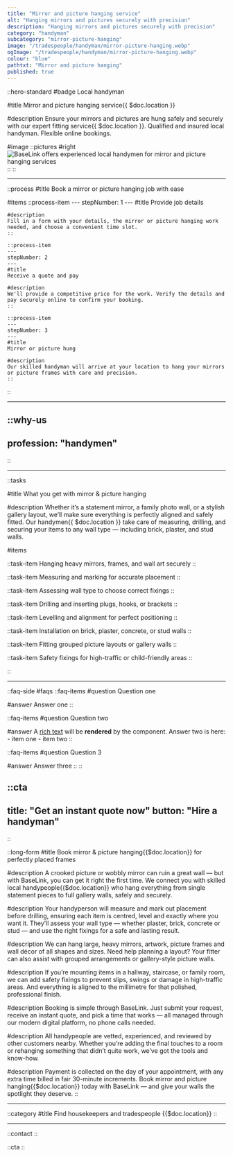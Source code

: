 ```yaml
---
title: "Mirror and picture hanging service"
alt: "Hanging mirrors and pictures securely with precision"
description: "Hanging mirrors and pictures securely with precision"
category: "handyman"
subcategory: "mirror-picture-hanging"
image: "/tradespeople/handyman/mirror-picture-hanging.webp"
ogImage: "/tradespeople/handyman/mirror-picture-hanging.webp"
colour: "blue"
pathtxt: "Mirror and picture hanging"
published: true
---
```


::hero-standard
#badge
Local handyman

#title
Mirror and picture hanging service{{ $doc.location }}

#description
Ensure your mirrors and pictures are hung safely and securely with our expert fitting service{{ $doc.location }}. Qualified and insured local handyman. Flexible online bookings.

#image
    ::pictures
    #right
    ![BaseLink offers experienced local handymen for mirror and picture hanging services](/tradespeople/handyman/mirror-picture-hanging.webp)
    ::
::

---

::process
#title
Book a mirror or picture hanging job with ease

#items
    ::process-item
    ---
    stepNumber: 1
    ---
    #title
    Provide job details

    #description
    Fill in a form with your details, the mirror or picture hanging work needed, and choose a convenient time slot.
    ::
    
    ::process-item
    ---
    stepNumber: 2
    ---
    #title
    Receive a quote and pay

    #description
    We'll provide a competitive price for the work. Verify the details and pay securely online to confirm your booking.
    ::

    ::process-item
    ---
    stepNumber: 3
    ---
    #title
    Mirror or picture hung

    #description
    Our skilled handyman will arrive at your location to hang your mirrors or picture frames with care and precision.
    ::
::

---

::why-us
---
profession: "handymen"
---
::

---

::tasks

#title
What you get with mirror & picture hanging

#description
Whether it’s a statement mirror, a family photo wall, or a stylish gallery layout, we’ll make sure everything is perfectly aligned and safely fitted. Our handymen{{ $doc.location }} take care of measuring, drilling, and securing your items to any wall type — including brick, plaster, and stud walls. 

#items

  ::task-item
  Hanging heavy mirrors, frames, and wall art securely
  ::
  
  ::task-item
  Measuring and marking for accurate placement
  ::

  ::task-item
  Assessing wall type to choose correct fixings
  ::

  ::task-item
  Drilling and inserting plugs, hooks, or brackets
  ::

  ::task-item
  Levelling and alignment for perfect positioning
  ::

  ::task-item
  Installation on brick, plaster, concrete, or stud walls
  ::

  ::task-item
  Fitting grouped picture layouts or gallery walls
  ::

  ::task-item
  Safety fixings for high-traffic or child-friendly areas
  ::

::

---

::faq-side
#faqs
  ::faq-items
  #question
  Question one

  #answer
  Answer one
  ::

  ::faq-items
  #question
  Question two

  #answer
  A [rich text](/services/commercial-cleaning) will be **rendered** by the component.
  Answer two is here:
    - item one
    - item two
  ::

  ::faq-items
  #question
  Question 3

  #answer
  Answer three
  ::
::

::cta
---
title: "Get an instant quote now"
button: "Hire a handyman"
---
::

::long-form
#title
Book mirror & picture hanging{{$doc.location}} for perfectly placed frames

#description
A crooked picture or wobbly mirror can ruin a great wall — but with BaseLink, you can get it right the first time. We connect you with skilled local handypeople{{$doc.location}} who hang everything from single statement pieces to full gallery walls, safely and securely.

#description
Your handyperson will measure and mark out placement before drilling, ensuring each item is centred, level and exactly where you want it. They’ll assess your wall type — whether plaster, brick, concrete or stud — and use the right fixings for a safe and lasting result.

#description
We can hang large, heavy mirrors, artwork, picture frames and wall décor of all shapes and sizes. Need help planning a layout? Your fitter can also assist with grouped arrangements or gallery-style picture walls.

#description
If you’re mounting items in a hallway, staircase, or family room, we can add safety fixings to prevent slips, swings or damage in high-traffic areas. And everything is aligned to the millimetre for that polished, professional finish.

#description
Booking is simple through BaseLink. Just submit your request, receive an instant quote, and pick a time that works — all managed through our modern digital platform, no phone calls needed.

#description
All handypeople are vetted, experienced, and reviewed by other customers nearby. Whether you’re adding the final touches to a room or rehanging something that didn’t quite work, we’ve got the tools and know-how.

#description
Payment is collected on the day of your appointment, with any extra time billed in fair 30-minute increments. Book mirror and picture hanging{{$doc.location}} today with BaseLink — and give your walls the spotlight they deserve.
::

---

::category
#title
Find housekeepers and tradespeople {{$doc.location}}
::

---

::contact
::

::cta
::